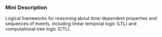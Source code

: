 ### Mini Description

Logical frameworks for reasoning about time-dependent properties and sequences of events, including linear temporal logic (LTL) and computational tree logic (CTL).
